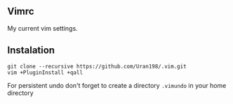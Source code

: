 Vimrc
---
My current vim settings.

Instalation
---
    git clone --recursive https://github.com/Uran198/.vim.git
    vim +PluginInstall +qall

For persistent undo don't forget to create a directory `.vimundo` in your home directory
